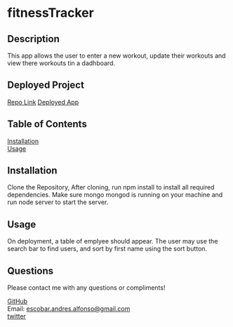 # fitnessTracker

## Description
This app allows the user to enter a new workout, update their workouts and view there workouts tin a dadhboard.

## Deployed Project
[Repo Link](https://github.com/apemint/fitnessTracker) 
[Deployed App](https://pacific-temple-26941.herokuapp.com/) 

## Table of Contents
[Installation](#installation)  
[Usage](#usage)    
 

## Installation
Clone the Repository, After cloning, run npm install to install all required dependencies. Make sure mongo mongod is running on your machine and run node server to start the server.
## Usage
On deployment, a table of emplyee should appear. The user may use the search bar to find users, and sort by first name using the sort button.
## Questions
Please contact me with any questions or compliments! 

[GitHub](https://github.com/apemint)  
Email: escobar.andres.alfonso@gmail.com  
[twitter](https://twitter.com/apemint)
